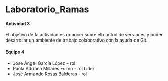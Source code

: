 # Laboratorio_Ramas

#### Actividad 3 

El objetivo de la actividad es conocer sobre el control de versiones y poder desarrollar un ambiente de trabajo colaborativo con la ayuda de Git.

#### Equipo 4

* José Ángel García López - rol
* Paola Adriana Millares Forno - rol Líder
* José Armando Rosas Balderas - rol 
